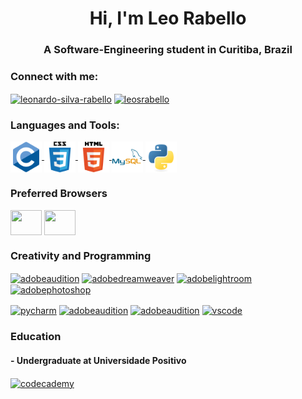 <h1 align="center">Hi, I'm Leo Rabello</h1>
<h3 align="center">A Software-Engineering student in Curitiba, Brazil</h3>

<h3 align="left">Connect with me:</h3>
<p align="left">
<a href="https://linkedin.com/in/leonardo-silva-rabello" target="blank"><img align="center" src="https://cdn.jsdelivr.net/gh/devicons/devicon/icons/linkedin/linkedin-original.svg" alt="leonardo-silva-rabello" height="40" width="50" /></a>
<a href="https://instagram.com/leosrabello" target="blank"><img align="center" src="https://raw.githubusercontent.com/rahuldkjain/github-profile-readme-generator/master/src/images/icons/Social/instagram.svg" alt="leosrabello" height="40" width="50" /></a>
</p>

<h3 align="left">Languages and Tools:</h3>
<p align="left"> <a href="https://www.cprogramming.com/" target="_blank" rel="noreferrer"> <img align="center"  src="https://raw.githubusercontent.com/devicons/devicon/master/icons/c/c-original.svg" alt="c" width="50" height="50"/> </a> <a href="https://www.w3schools.com/css/" target="_blank" rel="noreferrer"> <img align="center" src="https://raw.githubusercontent.com/devicons/devicon/master/icons/css3/css3-original-wordmark.svg" alt="css3" width="50" height="50"/> </a> <a href="https://www.w3.org/html/" target="_blank" rel="noreferrer"> <img align="center" src="https://raw.githubusercontent.com/devicons/devicon/master/icons/html5/html5-original-wordmark.svg" alt="html5" width="50" height="50"/> </a> <a href="https://www.mysql.com/" target="_blank" rel="noreferrer"> <img align="center" 
src="https://raw.githubusercontent.com/devicons/devicon/master/icons/mysql/mysql-original-wordmark.svg" alt="mysql" width="50" height="50"/> </a> <a href="https://www.python.org" target="_blank" rel="noreferrer"> <img align="center"  src="https://raw.githubusercontent.com/devicons/devicon/master/icons/python/python-original.svg" alt="python" width="50" height="50"/> </a> </p>

<h3 align="left">Preferred Browsers</h3>
<p align="left"> <a href="https://www.opera.com/" target="_blank" rel="noreferrer"> <img align="center"  src="https://cdn.simpleicons.org/operagx/#EE2950" width="50" height="40"></a> <a href="https://www.google.com/" target="_blank" rel="noreferrer"> <img align="center" src="https://cdn.simpleicons.org/googlechrome/crimson" width="50" height="40"></a></p>

<h3 align="left">Creativity and Programming</h3>
<p align="left">
<a href="https://www.adobe.com/" target="blank"><img align="center" src="https://cdn.simpleicons.org/adobeaudition/#9999FF" alt="adobeaudition" height="45" width="50"></a>
<a href="https://www.adobe.com/" target="blank"><img align="center" src="https://cdn.simpleicons.org/adobedreamweaver/#FF61F6" alt="adobedreamweaver" height="45" width="50"></a>
<a href="https://www.adobe.com/" target="blank"><img align="center" src="https://cdn.simpleicons.org/adobelightroom/#31A8FF" alt="adobelightroom" height="45" width="50"></a>
<a href="https://www.adobe.com/" target="blank"><img align="center" src="https://cdn.simpleicons.org/adobephotoshop/#31A8FF" alt="adobephotoshop" height="45" width="50"></a></p>

<p align="left">
<a href="https://www.jetbrains.com/pycharm/" target="blank"><img align="center" src="https://cdn.simpleicons.org/pycharm/white/" alt="pycharm" height="45" width="50"></a>
<a href="https://www.jetbrains.com/clion/" target="blank"><img align="center" src="https://cdn.simpleicons.org/clion/white" alt="adobeaudition" height="45" width="50"></a>
<a href="https://www.jetbrains.com/webstorm/" target="blank"><img align="center" src="https://cdn.simpleicons.org/webstorm/white" alt="adobeaudition" height="45" width="50"></a>
<a href="https://code.visualstudio.com/" target="blank"><img align="center" src="https://cdn.simpleicons.org/visualstudiocode/#007ACC" alt="vscode" height="45" width="50"></a>
</p>

<h3 align="left">Education</h3>
<h4> - Undergraduate at Universidade Positivo</h4>
<p>
  <a href="https://www.codecademy.com" target="blank"><img align="center" src="https://cdn.simpleicons.org/codecademy/" alt="codecademy" height="45" width="50"></a>
</p>



